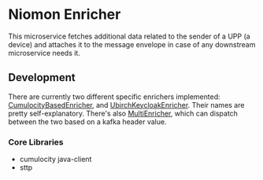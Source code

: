 # Niomon Enricher
This microservice fetches additional data related to the sender of a UPP (a device) and attaches it to the message 
envelope in case of any downstream microservice needs it.

## Development
There are currently two different specific enrichers implemented: [CumulocityBasedEnricher](./src/main/scala/com/ubirch/configurationinjector/CumulocityBasedEnricher.scala),
and [UbirchKeycloakEnricher](./src/main/scala/com/ubirch/configurationinjector/UbirchKeycloakEnricher.scala). Their names
are pretty self-explanatory. There's also [MultiEnricher](./src/main/scala/com/ubirch/configurationinjector/MultiEnricher.scala),
which can dispatch between the two based on a kafka header value.

### Core Libraries
* cumulocity java-client
* sttp
